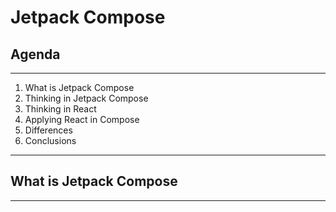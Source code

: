 # Jetpack Compose

## Agenda


---
1. What is Jetpack Compose
2. Thinking in Jetpack Compose
3. Thinking in React 
3. Applying React in Compose 
5. Differences
6. Conclusions

---


## What is Jetpack Compose 

---